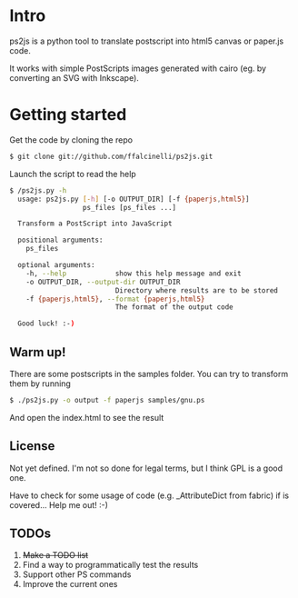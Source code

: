 Intro
=====

ps2js is a python tool to translate postscript into html5 canvas or paper.js code.

It works with simple PostScripts images generated with cairo (eg. by converting an SVG with Inkscape).

Getting started
===============

Get the code by cloning the repo

```bash
$ git clone git://github.com/ffalcinelli/ps2js.git
```

Launch the script to read the help

```bash
$ /ps2js.py -h
  usage: ps2js.py [-h] [-o OUTPUT_DIR] [-f {paperjs,html5}]
                  ps_files [ps_files ...]

  Transform a PostScript into JavaScript

  positional arguments:
    ps_files

  optional arguments:
    -h, --help            show this help message and exit
    -o OUTPUT_DIR, --output-dir OUTPUT_DIR
                          Directory where results are to be stored
    -f {paperjs,html5}, --format {paperjs,html5}
                          The format of the output code

  Good luck! :-)
```

Warm up!
--------

There are some postscripts in the samples folder. You can try to transform them by running

```bash
$ ./ps2js.py -o output -f paperjs samples/gnu.ps
```

And open the index.html to see the result


License
-------

Not yet defined. I'm not so done for legal terms, but I think GPL is a good one.

Have to check for some usage of code (e.g. _AttributeDict from fabric) if is covered... Help me out! :-)

TODOs
-----

1. ~~Make a TODO list~~
2. Find a way to programmatically test the results
3. Support other PS commands
4. Improve the current ones